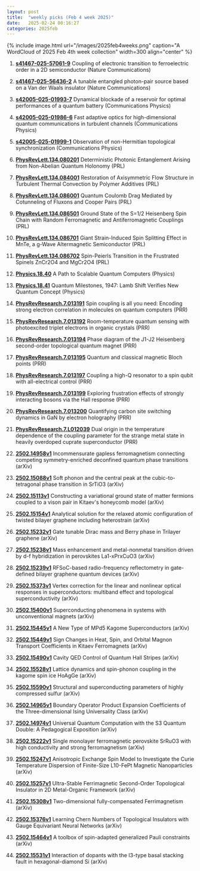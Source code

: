 ```yaml
---
layout: post
title:  "weekly picks (Feb 4 week 2025)"
date:   2025-02-24 00:16:27
categories: 2025feb
---
```


{% include image.html url="/images/2025feb4weeks.png" caption="A WordCloud of 2025 Feb 4th week collection" width=300 align="center" %}



1. **[s41467-025-57061-9](https://www.nature.com/articles/s41467-025-57061-9)** Coupling of electronic transition to ferroelectric order in a 2D semiconductor (Nature Communications)

1. **[s41467-025-56436-2](https://www.nature.com/articles/s41467-025-56436-2)** A tunable entangled photon-pair source based on a Van der Waals insulator (Nature Communications)

1. **[s42005-025-01993-7](https://www.nature.com/articles/s42005-025-01993-7)** Dynamical blockade of a reservoir for optimal performances of a quantum battery (Communications Physics)




1. **[s42005-025-01986-6](https://www.nature.com/articles/s42005-025-01986-6)** Fast adaptive optics for high-dimensional quantum communications in turbulent channels (Communications Physics)

1. **[s42005-025-01999-1](https://www.nature.com/articles/s42005-025-01999-1)** Observation of non-Hermitian topological synchronization (Communications Physics)






1. **[PhysRevLett.134.080201](http://link.aps.org/doi/10.1103/PhysRevLett.134.080201)** Deterministic Photonic Entanglement Arising from Non-Abelian Quantum Holonomy (PRL)

1. **[PhysRevLett.134.084001](http://link.aps.org/doi/10.1103/PhysRevLett.134.084001)** Restoration of Axisymmetric Flow Structure in Turbulent Thermal Convection by Polymer Additives (PRL)

1. **[PhysRevLett.134.086001](http://link.aps.org/doi/10.1103/PhysRevLett.134.086001)** Quantum Coulomb Drag Mediated by Cotunneling of Fluxons and Cooper Pairs (PRL)

1. **[PhysRevLett.134.086501](http://link.aps.org/doi/10.1103/PhysRevLett.134.086501)** Ground State of the S=1/2 Heisenberg Spin Chain with Random Ferromagnetic and Antiferromagnetic Couplings (PRL)

1. **[PhysRevLett.134.086701](http://link.aps.org/doi/10.1103/PhysRevLett.134.086701)** Giant Strain-Induced Spin Splitting Effect in MnTe, a g-Wave Altermagnetic Semiconductor (PRL)

1. **[PhysRevLett.134.086702](http://link.aps.org/doi/10.1103/PhysRevLett.134.086702)** Spin-Peierls Transition in the Frustrated Spinels ZnCr2O4 and MgCr2O4 (PRL)

1. **[Physics.18.40](http://link.aps.org/doi/10.1103/Physics.18.40)** A Path to Scalable Quantum Computers (Physics)

1. **[Physics.18.41](http://link.aps.org/doi/10.1103/Physics.18.41)** Quantum Milestones, 1947: Lamb Shift Verifies New Quantum Concept (Physics)

1. **[PhysRevResearch.7.013191](http://link.aps.org/doi/10.1103/PhysRevResearch.7.013191)** Spin coupling is all you need: Encoding strong electron correlation in molecules on quantum computers (PRR)

1. **[PhysRevResearch.7.013192](http://link.aps.org/doi/10.1103/PhysRevResearch.7.013192)** Room-temperature quantum sensing with photoexcited triplet electrons in organic crystals (PRR)

1. **[PhysRevResearch.7.013194](http://link.aps.org/doi/10.1103/PhysRevResearch.7.013194)** Phase diagram of the J1-J2 Heisenberg second-order topological quantum magnet (PRR)

1. **[PhysRevResearch.7.013195](http://link.aps.org/doi/10.1103/PhysRevResearch.7.013195)** Quantum and classical magnetic Bloch points (PRR)

1. **[PhysRevResearch.7.013197](http://link.aps.org/doi/10.1103/PhysRevResearch.7.013197)** Coupling a high-Q resonator to a spin qubit with all-electrical control (PRR)

1. **[PhysRevResearch.7.013199](http://link.aps.org/doi/10.1103/PhysRevResearch.7.013199)** Exploring frustration effects of strongly interacting bosons via the Hall response (PRR)

1. **[PhysRevResearch.7.013200](http://link.aps.org/doi/10.1103/PhysRevResearch.7.013200)** Quantifying carbon site switching dynamics in GaN by electron holography (PRR)

1. **[PhysRevResearch.7.L012039](http://link.aps.org/doi/10.1103/PhysRevResearch.7.L012039)** Dual origin in the temperature dependence of the coupling parameter for the strange metal state in heavily overdoped cuprate superconductor (PRR)





1. **[2502.14958v1](https://arxiv.org/abs/2502.14958)** Incommensurate gapless ferromagnetism connecting competing symmetry-enriched deconfined quantum phase transitions (arXiv)

1. **[2502.15088v1](https://arxiv.org/abs/2502.15088)** Soft phonon and the central peak at the cubic-to-tetragonal phase transition in SrTiO3 (arXiv)

1. **[2502.15113v1](https://arxiv.org/abs/2502.15113)** Constructing a variational ground state of matter fermions coupled to a vison pair in Kitaev's honeycomb model (arXiv)

1. **[2502.15154v1](https://arxiv.org/abs/2502.15154)** Analytical solution for the relaxed atomic configuration of twisted bilayer graphene including heterostrain (arXiv)

1. **[2502.15232v1](https://arxiv.org/abs/2502.15232)** Gate tunable Dirac mass and Berry phase in Trilayer graphene (arXiv)

1. **[2502.15238v1](https://arxiv.org/abs/2502.15238)** Mass enhancement and metal-nonmetal transition driven by d-f hybridization in perovskites La1-xPrxCuO3 (arXiv)

1. **[2502.15239v1](https://arxiv.org/abs/2502.15239)** RFSoC-based radio-frequency reflectometry in gate-defined bilayer graphene quantum devices (arXiv)

1. **[2502.15373v1](https://arxiv.org/abs/2502.15373)** Vertex correction for the linear and nonlinear optical responses in superconductors: multiband effect and topological superconductivity (arXiv)

1. **[2502.15400v1](https://arxiv.org/abs/2502.15400)** Superconducting phenomena in systems with unconventional magnets (arXiv)

1. **[2502.15445v1](https://arxiv.org/abs/2502.15445)** A New Type of MPd5 Kagome Superconductors (arXiv)

1. **[2502.15449v1](https://arxiv.org/abs/2502.15449)** Sign Changes in Heat, Spin, and Orbital Magnon Transport Coefficients in Kitaev Ferromagnets (arXiv)

1. **[2502.15490v1](https://arxiv.org/abs/2502.15490)** Cavity QED Control of Quantum Hall Stripes (arXiv)

1. **[2502.15528v1](https://arxiv.org/abs/2502.15528)** Lattice dynamics and spin-phonon coupling in the kagome spin ice HoAgGe (arXiv)

1. **[2502.15590v1](https://arxiv.org/abs/2502.15590)** Structural and superconducting parameters of highly compressed sulfur (arXiv)

1. **[2502.14965v1](https://arxiv.org/abs/2502.14965)** Boundary Operator Product Expansion Coefficients of the Three-dimensional Ising Universality Class (arXiv)

1. **[2502.14974v1](https://arxiv.org/abs/2502.14974)** Universal Quantum Computation with the S3 Quantum Double: A Pedagogical Exposition (arXiv)

1. **[2502.15222v1](https://arxiv.org/abs/2502.15222)** Single monolayer ferromagnetic perovskite SrRuO3 with high conductivity and strong ferromagnetism (arXiv)

1. **[2502.15247v1](https://arxiv.org/abs/2502.15247)** Anisotropic Exchange Spin Model to Investigate the Curie Temperature Dispersion of Finite-Size L10-FePt Magnetic Nanoparticles (arXiv)

1. **[2502.15257v1](https://arxiv.org/abs/2502.15257)** Ultra-Stable Ferrimagnetic Second-Order Topological Insulator in 2D Metal-Organic Framework (arXiv)

1. **[2502.15308v1](https://arxiv.org/abs/2502.15308)** Two-dimensional fully-compensated Ferrimagnetism (arXiv)

1. **[2502.15376v1](https://arxiv.org/abs/2502.15376)** Learning Chern Numbers of Topological Insulators with Gauge Equivariant Neural Networks (arXiv)

1. **[2502.15464v1](https://arxiv.org/abs/2502.15464)** A toolbox of spin-adapted generalized Pauli constraints (arXiv)

1. **[2502.15531v1](https://arxiv.org/abs/2502.15531)** Interaction of dopants with the I3-type basal stacking fault in hexagonal-diamond Si (arXiv)

